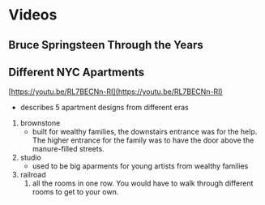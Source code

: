 # Videos
## Bruce Springsteen Through the Years


## Different NYC Apartments
[https://youtu.be/RL7BECNn-RI](https://youtu.be/RL7BECNn-RI)
- describes 5 apartment designs from different eras
1. brownstone
	- built for wealthy families, the downstairs entrance was for the help. The higher entrance for the family was to have the door above the manure-filled streets.
2. studio
	- used to be big aparments for young artists from wealthy families 
3. railroad
	1. all the rooms in one row. You would have to walk through different rooms to get to your own.